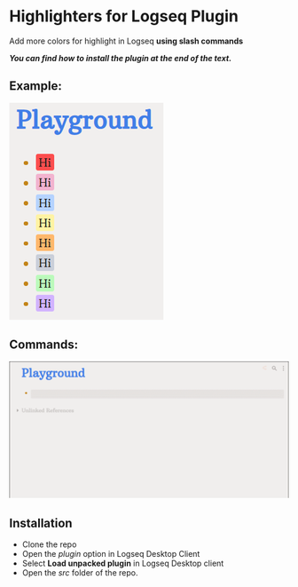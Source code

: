 # Highlighters for Logseq Plugin
Add more colors for highlight in Logseq **using slash commands**

**_You can find how to install the plugin at the end of the text._**

## Example:

![Example photo](imgs/Highlighters-photo.png)

## Commands:

![Slash Gif](imgs/Highlighters.gif)


## Installation

- Clone the repo
- Open the _plugin_ option in Logseq Desktop Client
- Select **Load unpacked plugin** in Logseq Desktop client
- Open the _src_ folder of the repo.
